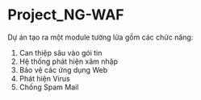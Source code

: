 # Project_NG-WAF
Dự án tạo ra một module tường lửa gồm các chức năng:
 1. Can thiệp sâu vào gói tin
 2. Hệ thống phát hiện xâm nhập
 3. Bảo vệ các ứng dụng Web
 4. Phát hiện Virus
 5. Chống Spam Mail
